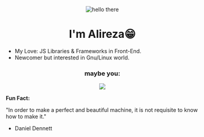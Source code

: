 <p align="center">
  <img alt="hello there" src="https://media1.tenor.com/m/0Akz_GWDQyQAAAAC/star-wars-hello-there.gif" />
</p>
<h1 align="center"> I'm Alireza😁 </h1>

- My Love: JS Libraries & Frameworks in Front-End.
- Newcomer but interested in Gnu/Linux world.

<h3 align="center">maybe you:</h3>
<p align="center">
  <img src="https://c.tenor.com/osMRMnuwfM8AAAAC/star-wars.gif" />
</p>

**Fun Fact:**

"In order to make a perfect and beautiful machine, it is not requisite to know how to make it."

- Daniel Dennett
